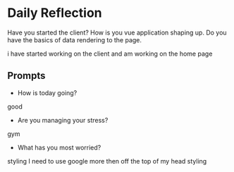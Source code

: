 # Daily Reflection
Have you started the client? How is you vue application shaping up. Do you have the basics of data rendering to the page. 

i have started working on the client and am working on the home page

## Prompts
- How is today going? 

good
- Are you managing your stress?

gym
- What has you most worried?

styling I need to use google more then off the top of my head styling
